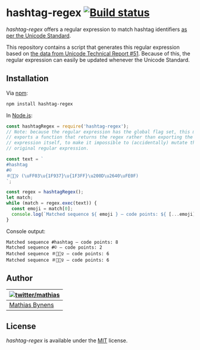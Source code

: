# hashtag-regex [![Build status](https://travis-ci.org/mathiasbynens/hashtag-regex.svg?branch=master)](https://travis-ci.org/mathiasbynens/hashtag-regex)

_hashtag-regex_ offers a regular expression to match hashtag identifiers [as per the Unicode Standard](http://unicode.org/reports/tr31/#hashtag_identifiers).

This repository contains a script that generates this regular expression based on [the data from Unicode Technical Report #51](https://github.com/mathiasbynens/unicode-tr51). Because of this, the regular expression can easily be updated whenever the Unicode Standard.

## Installation

Via [npm](https://www.npmjs.com/):

```bash
npm install hashtag-regex
```

In [Node.js](https://nodejs.org/):

```js
const hashtagRegex = require('hashtag-regex');
// Note: because the regular expression has the global flag set, this module
// exports a function that returns the regex rather than exporting the regular
// expression itself, to make it impossible to (accidentally) mutate the
// original regular expression.

const text = `
#hashtag
#©
＃🤷🏿‍♀️ (\uFF03\u{1F937}\u{1F3FF}\u200D\u2640\uFE0F)
`;

const regex = hashtagRegex();
let match;
while (match = regex.exec(text)) {
  const emoji = match[0];
  console.log(`Matched sequence ${ emoji } — code points: ${ [...emoji].length }`);
}
```

Console output:

```
Matched sequence #hashtag — code points: 8
Matched sequence #© — code points: 2
Matched sequence ＃🤷🏿‍♀️ — code points: 6
Matched sequence ＃🤷🏿‍♀️ — code points: 6
```

## Author

| [![twitter/mathias](https://gravatar.com/avatar/24e08a9ea84deb17ae121074d0f17125?s=70)](https://twitter.com/mathias "Follow @mathias on Twitter") |
|---|
| [Mathias Bynens](https://mathiasbynens.be/) |

## License

_hashtag-regex_ is available under the [MIT](https://mths.be/mit) license.
